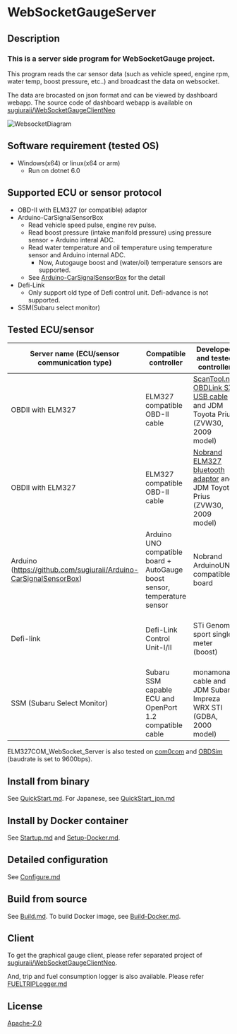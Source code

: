 # WebSocketGaugeServer

## Description
### This is a server side program for WebSocketGauge project.

This program reads the car sensor data (such as vehicle speed, engine rpm, water temp, boost pressure, etc..) and broadcast the data on websocket.

The data are brocasted on json format and can be viewed by dashboard webapp.
The source code of dashboard webapp is available on [sugiuraii/WebSocketGaugeClientNeo](https://github.com/sugiuraii/WebSocketGaugeClientNeo)

![WebsocketDiagram](README.img/WebsocketServerDiagram.png)

## Software requirement (tested OS)
* Windows(x64) or linux(x64 or arm)
	* Run on dotnet 6.0

## Supported ECU or sensor protocol
* OBD-II with ELM327 (or compatible) adaptor
* Arduino-CarSignalSensorBox 
	* Read vehicle speed pulse, engine rev pulse.
	* Read boost pressure (intake manifold pressure) using pressure sensor + Arduino interal ADC.
	* Read water temperature and oil temperature using temperature sensor and Arduino internal ADC.
		* Now, Autogauge boost and (water/oil) temperature sensors are supported.
	* See [Arduino-CarSignalSensorBox](https://github.com/sugiuraii/Arduino-CarSignalSensorBox) for the detail
* Defi-Link
	* Only support old type of Defi control unit. Defi-advance is not supported.
* SSM(Subaru select monitor)

## Tested ECU/sensor

| Server name (ECU/sensor communication type) | Compatible controller | Developed and tested controller | Remarks |
|--------|--------|--------|--------|
| OBDII with ELM327 | ELM327 compatible OBD-II cable | [ScanTool.net OBDLink SX USB cable](https://www.scantool.net/obdlink-sx/) and JDM Toyota Prius (ZVW30, 2009 model) | Default baud rate is set to 115200bps |
| OBDII with ELM327 | ELM327 compatible OBD-II cable | [Nobrand ELM327 bluetooth adaptor](https://www.amazon.co.jp/gp/product/B00IY4RKVG/) and JDM Toyota Prius (ZVW30, 2009 model) | Default baud rate is set to 115200bps. Tested on linux. Virtual COM port is creaetd by rfcomm. [(see here)](https://en.opensuse.org/SDB:ELM327_based_ODB2_scan_tool)  |
| Arduino (https://github.com/sugiuraii/Arduino-CarSignalSensorBox) | Arduino UNO compatible board + AutoGauge boost sensor, temperature sensor| Nobrand ArduinoUNO compatible board | Arduino sketch is available on [this site](https://github.com/sugiuraii/Arduino-CarSignalSensorBox).|
| Defi-link | Defi-Link Control Unit-I/II  | STi Genome sport single meter (boost) | Only "Engine_Speed (rpm)" and "Manifold_Absolute_Pressure(boost)" are checked. Other sensors are not checked .<br> Not compatible with Defi ADVANCE Control Unit.|
| SSM (Subaru Select Monitor) | Subaru SSM capable ECU and OpenPort 1.2 compatible cable | monamona-cable and JDM Subaru Impreza WRX STI (GDBA, 2000 model) | Schematics seems to be open on [this OSDN site](https://ja.osdn.net/projects/ecuexplorer/docman/)|

ELM327COM_WebSocket_Server is also tested on [com0com](https://sourceforge.net/projects/com0com/) and [OBDSim](https://icculus.org/obdgpslogger/obdsim.html) (baudrate is set to 9600bps).

## Install from binary
See [QuickStart.md](QuickStart.md). For Japanese, see [QuickStart_jpn.md](QuickStart_jpn.md)

## Install by Docker container
See [Startup.md](Startup.md) and [Setup-Docker.md](Setup-Docker.md).

## Detailed configuration
See [Configure.md](Configure.md)

## Build from source
See [Build.md](Build.md).
To build Docker image, see [Build-Docker.md](Build-Docker.md).

## Client
To get the graphical gauge client, please refer separated project of [sugiuraii/WebSocketGaugeClientNeo](https://github.com/sugiuraii/WebSocketGaugeClientNeo).

And, trip and fuel consumption logger is also available. Please refer [FUELTRIPLogger.md](./FUELTRIPLogger.md)

## <a name="license">License</a>
[Apache-2.0](https://github.com/sugiuraii/DefiSSMCOM_WebsocketServer/blob/master/LICENSE)
